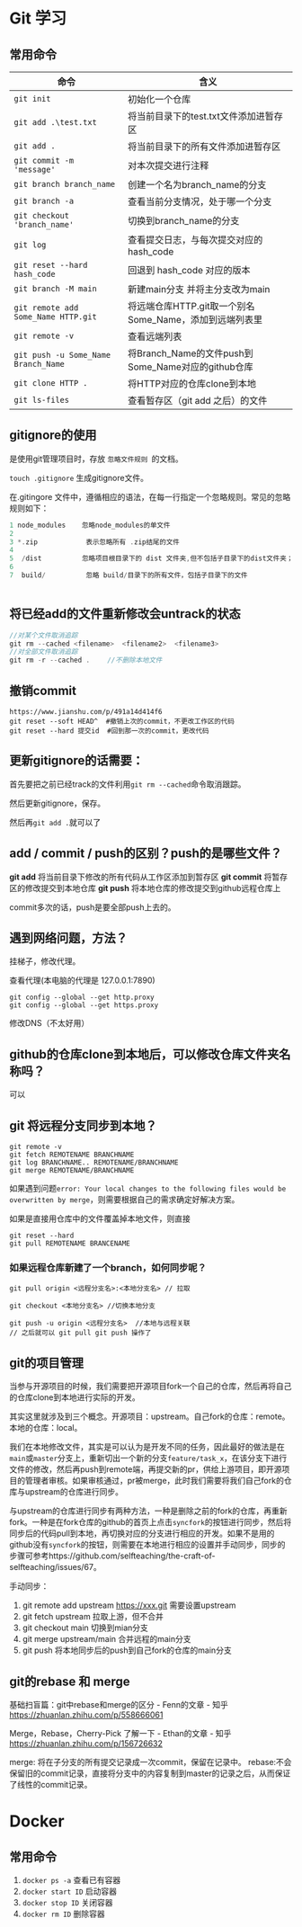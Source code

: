 # Git 学习

## 常用命令



| 命令                         | 含义                                    |
| ---------------------------- | --------------------------------------- |
| `git init` | 初始化一个仓库 |
| `git add .\test.txt`         | 将当前目录下的test.txt文件添加进暂存区  |
| `git add .`                  | 将当前目录下的所有文件添加进暂存区      |
| `git commit -m 'message'`    | 对本次提交进行注释                      |
| `git branch branch_name`     | 创建一个名为branch_name的分支           |
| `git branch -a`              | 查看当前分支情况，处于哪一个分支        |
| `git checkout 'branch_name'` | 切换到branch_name的分支                 |
| `git log`                    | 查看提交日志，与每次提交对应的hash_code |
| `git reset --hard hash_code` | 回退到 hash_code 对应的版本             |
| `git branch -M main`         | 新建main分支 并将主分支改为main            |
| `git remote add Some_Name HTTP.git` | 将远端仓库HTTP.git取一个别名Some_Name，添加到远端列表里 |
| `git remote -v` | 查看远端列表 |
| `git push -u Some_Name Branch_Name` | 将Branch_Name的文件push到Some_Name对应的github仓库 |
| `git clone HTTP .`           | 将HTTP对应的仓库clone到本地        |
| `git ls-files`      | 查看暂存区（git add 之后）的文件 |


## gitignore的使用
是使用git管理项目时，存放 `忽略文件规则 `的文档。

`touch .gitignore`  生成gitignore文件。

在.gitingore 文件中，遵循相应的语法，在每一行指定一个忽略规则。常见的忽略规则如下：
```c++
1 node_modules    忽略node_modules的单文件 
2 
3 *.zip            表示忽略所有 .zip结尾的文件
4 
5  /dist          忽略项目根目录下的 dist 文件夹,但不包括子目录下的dist文件夹；注意前面不要加 ./dist, 否则识别不了
6 
7  build/          忽略 build/目录下的所有文件，包括子目录下的文件
    
```



## 将已经add的文件重新修改会untrack的状态

```c++
//对某个文件取消追踪
git rm --cached <filename>  <filename2>  <filename3>
//对全部文件取消追踪
git rm -r --cached . 　　//不删除本地文件
```

## 撤销commit

```
https://www.jianshu.com/p/491a14d414f6
git reset --soft HEAD^  #撤销上次的commit，不更改工作区的代码
git reset --hard 提交id  #回到那一次的commit，更改代码
```

## 更新gitignore的话需要：

首先要把之前已经track的文件利用`git rm --cached`命令取消跟踪。

然后更新gitignore，保存。

然后再`git add .`就可以了

## add / commit / push的区别？push的是哪些文件？

**git add**
将当前目录下修改的所有代码从工作区添加到暂存区
**git commit**
将暂存区的修改提交到本地仓库
**git push**
将本地仓库的修改提交到github远程仓库上

commit多次的话，push是要全部push上去的。



## 遇到网络问题，方法？

挂梯子，修改代理。

查看代理(本电脑的代理是  127.0.0.1:7890)

```
git config --global --get http.proxy
git config --global --get https.proxy
```

修改DNS（不太好用）

## github的仓库clone到本地后，可以修改仓库文件夹名称吗？

可以

## git 将远程分支同步到本地？

```
git remote -v
git fetch REMOTENAME BRANCHNAME
git log BRANCHNAME.. REMOTENAME/BRANCHNAME
git merge REMOTENAME/BRANCHNAME
```

如果遇到问题`error: Your local changes to the following files would be overwritten by merge`，则需要根据自己的需求确定好解决方案。

如果是直接用仓库中的文件覆盖掉本地文件，则直接

```
git reset --hard
git pull REMOTENAME BRANCENAME
```

### 如果远程仓库新建了一个branch，如何同步呢？

```git
git pull origin <远程分支名>:<本地分支名> // 拉取

git checkout <本地分支名> //切换本地分支

git push -u origin <远程分支名>  //本地与远程关联
// 之后就可以 git pull git push 操作了
```



## git的项目管理

当参与开源项目的时候，我们需要把开源项目fork一个自己的仓库，然后再将自己的仓库clone到本地进行实际的开发。

其实这里就涉及到三个概念。开源项目：upstream。自己fork的仓库：remote。本地的仓库：local。

我们在本地修改文件，其实是可以认为是开发不同的任务，因此最好的做法是在`main`或`master`分支上，重新切出一个新的分支`feature/task_x`，在该分支下进行文件的修改，然后再push到remote端，再提交新的pr，供给上游项目，即开源项目的管理者审核。如果审核通过，pr被merge，此时我们需要将我们自己fork的仓库与upstream的仓库进行同步。

与upstream的仓库进行同步有两种方法，一种是删除之前的fork的仓库，再重新fork。一种是在fork仓库的github的首页上点击`syncfork`的按钮进行同步，然后将同步后的代码pull到本地，再切换对应的分支进行相应的开发。如果不是用的github没有`syncfork`的按钮，则需要在本地进行相应的设置并手动同步，同步的步骤可参考https://github.com/selfteaching/the-craft-of-selfteaching/issues/67。

手动同步：

1. git remote add upstream https://xxx.git 需要设置upstream
2. git fetch upstream  拉取上游，但不合并
3. git checkout main 切换到mian分支
4. git merge upstream/main 合并远程的main分支
5. git push 将本地同步后的push到自己fork的仓库的main分支

## git的rebase 和 merge

基础扫盲篇：git中rebase和merge的区分 - Fenn的文章 - 知乎 https://zhuanlan.zhihu.com/p/558666061

Merge，Rebase，Cherry-Pick 了解一下 - Ethan的文章 - 知乎 https://zhuanlan.zhihu.com/p/156726632

merge: 将在子分支的所有提交记录成一次commit，保留在记录中。
rebase:不会保留旧的commit记录，直接将分支中的内容复制到master的记录之后，从而保证了线性的commit记录。



# Docker

## 常用命令

1. `docker ps -a` 查看已有容器
2. `docker start ID` 启动容器
3. `docker stop ID` 关闭容器
4. `docker rm ID` 删除容器